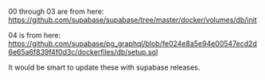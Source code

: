 00 through 03 are from here:
https://github.com/supabase/supabase/tree/master/docker/volumes/db/init

04 is from here: https://github.com/supabase/pg_graphql/blob/fe024e8a5e94e00547ecd2d6e65a6f839f4f0d3c/dockerfiles/db/setup.sql

It would be smart to update these with supabase releases.